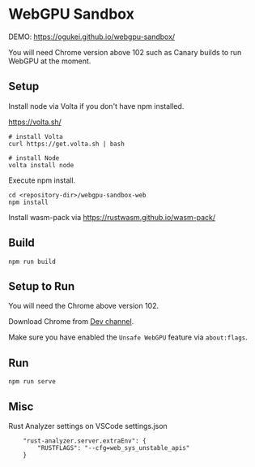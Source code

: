 # WebGPU Sandbox

DEMO: https://ogukei.github.io/webgpu-sandbox/

You will need Chrome version above 102 such as Canary builds to run WebGPU at the moment.

## Setup

Install node via Volta if you don't have npm installed.

https://volta.sh/

```
# install Volta
curl https://get.volta.sh | bash

# install Node
volta install node
```

Execute npm install.
```
cd <repository-dir>/webgpu-sandbox-web
npm install
```

Install wasm-pack via https://rustwasm.github.io/wasm-pack/

## Build

```
npm run build
```

## Setup to Run

You will need the Chrome above version 102. 

Download Chrome from [Dev channel](https://www.google.com/chrome/dev/?platform=linux&extra=devchannel).

Make sure you have enabled the `Unsafe WebGPU` feature via `about:flags`.

## Run
```
npm run serve
```

## Misc
Rust Analyzer settings on VSCode settings.json
```
    "rust-analyzer.server.extraEnv": {
        "RUSTFLAGS": "--cfg=web_sys_unstable_apis"
    }
```
